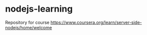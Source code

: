 # nodejs-learning
Repository for course https://www.coursera.org/learn/server-side-nodejs/home/welcome
